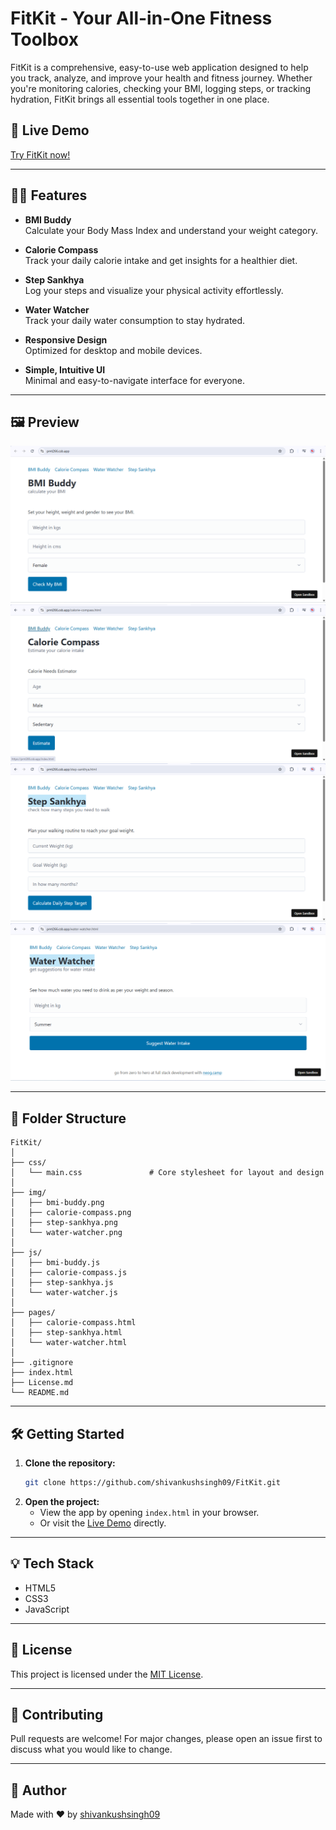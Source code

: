# FitKit - Your All-in-One Fitness Toolbox

FitKit is a comprehensive, easy-to-use web application designed to help you track, analyze, and improve your health and fitness journey. Whether you're monitoring calories, checking your BMI, logging steps, or tracking hydration, FitKit brings all essential tools together in one place.

## 🚀 Live Demo

[Try FitKit now!](https://fitkit-v1.netlify.app/)

---

## 🏋️‍♂️ Features

- **BMI Buddy**  
  Calculate your Body Mass Index and understand your weight category.

- **Calorie Compass**  
  Track your daily calorie intake and get insights for a healthier diet.

- **Step Sankhya**  
  Log your steps and visualize your physical activity effortlessly.

- **Water Watcher**  
  Track your daily water consumption to stay hydrated.

- **Responsive Design**  
  Optimized for desktop and mobile devices.

- **Simple, Intuitive UI**  
  Minimal and easy-to-navigate interface for everyone.

---

## 🖼️ Preview

![BMI Buddy](/assets/img/bmi-buddy.png)
![Calorie Compass](/assets/img/calorie-compass.png)
![Step Sankhya](/assets/img/step-sankhya.png)
![Water Watcher](/assets/img/water-watcher.png)

---

## 📂 Folder Structure

```
FitKit/
│
├── css/
│   └── main.css               # Core stylesheet for layout and design
│
├── img/
│   ├── bmi-buddy.png
│   ├── calorie-compass.png
│   ├── step-sankhya.png
│   └── water-watcher.png
│
├── js/
│   ├── bmi-buddy.js
│   ├── calorie-compass.js
│   ├── step-sankhya.js
│   └── water-watcher.js
│
├── pages/
│   ├── calorie-compass.html
│   ├── step-sankhya.html
│   └── water-watcher.html
│
├── .gitignore
├── index.html
├── License.md
└── README.md
```

---

## 🛠️ Getting Started

1. **Clone the repository:**
   ```bash
   git clone https://github.com/shivankushsingh09/FitKit.git
   ```
2. **Open the project:**
   - View the app by opening `index.html` in your browser.
   - Or visit the [Live Demo](https://fitkit-v1.netlify.app/) directly.

---

## 💡 Tech Stack

- HTML5
- CSS3
- JavaScript

---

## 📄 License

This project is licensed under the [MIT License](License.md).

---

## 🙌 Contributing

Pull requests are welcome! For major changes, please open an issue first to discuss what you would like to change.

---

## 👤 Author

Made with ❤️ by [shivankushsingh09](https://github.com/shivankushsingh09)
